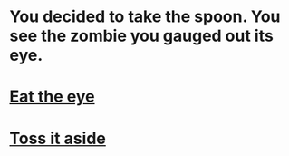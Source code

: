 # You decided to take the spoon. You see the zombie you gauged out its eye. 

# [Eat the eye](eat.md)
# [Toss it aside](no-eat-eye.md)